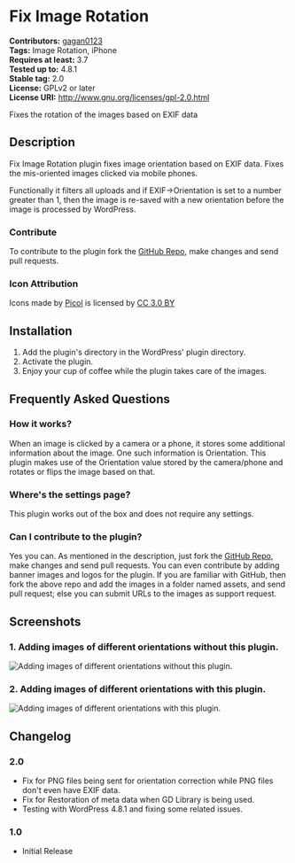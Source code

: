 # Fix Image Rotation #
**Contributors:** [gagan0123](https://profiles.wordpress.org/gagan0123)  
**Tags:** Image Rotation, iPhone  
**Requires at least:** 3.7  
**Tested up to:** 4.8.1  
**Stable tag:** 2.0  
**License:** GPLv2 or later  
**License URI:** http://www.gnu.org/licenses/gpl-2.0.html  

Fixes the rotation of the images based on EXIF data

## Description ##
Fix Image Rotation plugin fixes image orientation based on EXIF data. Fixes the mis-oriented images clicked via mobile phones. 

Functionally it filters all uploads and if EXIF->Orientation is set to a number greater than 1, then the image is re-saved with a new orientation before the image is processed by WordPress.

### Contribute ###
To contribute to the plugin fork the [GitHub Repo](https://github.com/gagan0123/fix-image-rotation), make changes and send pull requests.

### Icon Attribution ###
Icons made by [Picol](https://www.flaticon.com/authors/picol) is licensed by [CC 3.0 BY](http://creativecommons.org/licenses/by/3.0/)

## Installation ##

1. Add the plugin's directory in the WordPress' plugin directory.
1. Activate the plugin.
1. Enjoy your cup of coffee while the plugin takes care of the images.

## Frequently Asked Questions ##

### How it works? ###
When an image is clicked by a camera or a phone, it stores some additional information about the image. One such information is Orientation. This plugin makes use of the Orientation value stored by the camera/phone and rotates or flips the image based on that.

### Where's the settings page? ###
This plugin works out of the box and does not require any settings.

### Can I contribute to the plugin? ###
Yes you can. As mentioned in the description, just fork the [GitHub Repo](https://github.com/gagan0123/fix-image-rotation), make changes and send pull requests.
You can even contribute by adding banner images and logos for the plugin. If you are familiar with GitHub, then fork the above repo and add the images in a folder named assets, and send pull request; else you can submit URLs to the images as support request.


## Screenshots ##
### 1. Adding images of different orientations without this plugin. ###
![Adding images of different orientations without this plugin.](https://github.com/gagan0123/fix-image-rotation/raw/master/assets/screenshot-1.png)

### 2. Adding images of different orientations with this plugin. ###
![Adding images of different orientations with this plugin.](https://github.com/gagan0123/fix-image-rotation/raw/master/assets/screenshot-2.png)


## Changelog ##

### 2.0 ###
* Fix for PNG files being sent for orientation correction while PNG files don't even have EXIF data.
* Fix for Restoration of meta data when GD Library is being used.
* Testing with WordPress 4.8.1 and fixing some related issues.

### 1.0 ###
* Initial Release